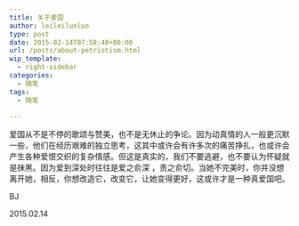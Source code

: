 ```yaml
---
title: 关于爱国
author: leileiluoluo
type: post
date: 2015-02-14T07:58:48+00:00
url: /posts/about-petriotism.html
wip_template:
  - right-sidebar
categories:
  - 随笔
tags:
  - 随笔

---
```

爱国从不是不停的歌颂与赞美，也不是无休止的争论。因为动真情的人一般更沉默一些，他们在经历艰难的独立思考，这其中或许会有许多次的痛苦挣扎，也或许会产生各种爱恨交织的复杂情感。但这是真实的，我们不要逃避，也不要认为怀疑就是抹黑。因为爱到深处时往往是爱之俞深 ，责之俞切。当她不完美时，你并没想离开她，相反，你想改造它，改变它，让她变得更好，这或许才是一种真爱国吧。

BJ
  
2015.02.14
